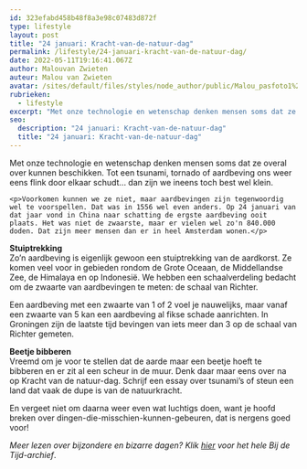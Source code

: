 ```yaml
---
id: 323efabd458b48f8a3e98c07483d872f
type: lifestyle
layout: post
title: "24 januari: Kracht-van-de-natuur-dag"
permalink: /lifestyle/24-januari-kracht-van-de-natuur-dag/
date: 2022-05-11T19:16:41.067Z
author: Malouvan Zwieten
auteur: Malou van Zwieten
avatar: /sites/default/files/styles/node_author/public/Malou_pasfoto1%20Kleurpsd2.jpg?itok=tipxhBea
rubrieken:
  - lifestyle
excerpt: "Met onze technologie en wetenschap denken mensen soms dat ze overal over kunnen beschikken. Tot een tsunami, tornado of aardbeving ons weer eens flink door elkaar schudt... dan zijn we ineens toch best wel klein.   "
seo:
  description: "24 januari: Kracht-van-de-natuur-dag"
  title: "24 januari: Kracht-van-de-natuur-dag"
---
```

Met onze technologie en wetenschap denken mensen soms dat ze overal over kunnen beschikken. Tot een tsunami, tornado of aardbeving ons weer eens flink door elkaar schudt... dan zijn we ineens toch best wel klein.   

    <p>Voorkomen kunnen we ze niet, maar aardbevingen zijn tegenwoordig wel te voorspellen. Dat was in 1556 wel even anders. Op 24 januari van dat jaar vond in China naar schatting de ergste aardbeving ooit plaats. Het was niet de zwaarste, maar er vielen wel zo'n 840.000 doden. Dat zijn meer mensen dan er in heel Amsterdam wonen.</p>
<p><strong>Stuiptrekking</strong><br>Zo’n aardbeving is eigenlijk gewoon een stuiptrekking van de aardkorst. Ze komen veel voor in gebieden rondom de Grote Oceaan, de Middellandse Zee, de Himalaya en op Indonesië. We hebben een schaalverdeling bedacht om de zwaarte van aardbevingen te meten: de schaal van Richter.</p>
<p>Een aardbeving met een zwaarte van 1 of 2 voel je nauwelijks, maar vanaf een zwaarte van 5 kan een aardbeving al fikse schade aanrichten. In Groningen zijn de laatste tijd bevingen van iets meer dan 3 op de schaal van Richter gemeten.</p>
<p><strong>Beetje bibberen</strong><br>Vreemd om je voor te stellen dat de aarde maar een beetje hoeft te bibberen en er zit al een scheur in de muur. Denk daar maar eens over na op Kracht van de natuur-dag. Schrijf een essay over tsunami’s of steun een land dat vaak de dupe is van de natuurkracht.</p>
<p>En vergeet niet om daarna weer even wat luchtigs doen, want je hoofd breken over dingen-die-misschien-kunnen-gebeuren, dat is nergens goed voor! </p>
<p><em>Meer lezen over bijzondere en bizarre dagen? Klik <a href="www.sevendays.nl/bij-de-tijd">hier</a> voor het hele Bij de Tijd-archief</em>.</p>  
